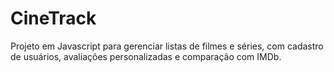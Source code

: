 # CineTrack
 Projeto em Javascript para gerenciar listas de filmes e séries, com cadastro de usuários, avaliações personalizadas e comparação com IMDb.
